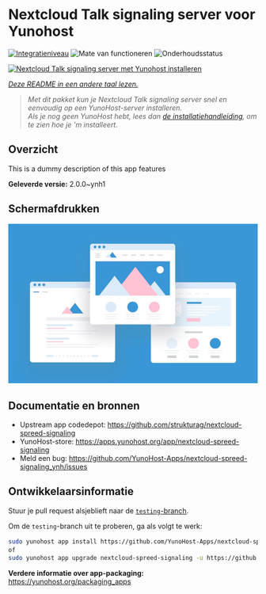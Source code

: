 <!--
NB: Deze README is automatisch gegenereerd door <https://github.com/YunoHost/apps/tree/master/tools/readme_generator>
Hij mag NIET handmatig aangepast worden.
-->

# Nextcloud Talk signaling server voor Yunohost

[![Integratieniveau](https://dash.yunohost.org/integration/nextcloud-spreed-signaling.svg)](https://ci-apps.yunohost.org/ci/apps/nextcloud-spreed-signaling/) ![Mate van functioneren](https://ci-apps.yunohost.org/ci/badges/nextcloud-spreed-signaling.status.svg) ![Onderhoudsstatus](https://ci-apps.yunohost.org/ci/badges/nextcloud-spreed-signaling.maintain.svg)

[![Nextcloud Talk signaling server met Yunohost installeren](https://install-app.yunohost.org/install-with-yunohost.svg)](https://install-app.yunohost.org/?app=nextcloud-spreed-signaling)

*[Deze README in een andere taal lezen.](./ALL_README.md)*

> *Met dit pakket kun je Nextcloud Talk signaling server snel en eenvoudig op een YunoHost-server installeren.*  
> *Als je nog geen YunoHost hebt, lees dan [de installatiehandleiding](https://yunohost.org/install), om te zien hoe je 'm installeert.*

## Overzicht

This is a dummy description of this app features


**Geleverde versie:** 2.0.0~ynh1

## Schermafdrukken

![Schermafdrukken van Nextcloud Talk signaling server](./doc/screenshots/example.jpg)

## Documentatie en bronnen

- Upstream app codedepot: <https://github.com/strukturag/nextcloud-spreed-signaling>
- YunoHost-store: <https://apps.yunohost.org/app/nextcloud-spreed-signaling>
- Meld een bug: <https://github.com/YunoHost-Apps/nextcloud-spreed-signaling_ynh/issues>

## Ontwikkelaarsinformatie

Stuur je pull request alsjeblieft naar de [`testing`-branch](https://github.com/YunoHost-Apps/nextcloud-spreed-signaling_ynh/tree/testing).

Om de `testing`-branch uit te proberen, ga als volgt te werk:

```bash
sudo yunohost app install https://github.com/YunoHost-Apps/nextcloud-spreed-signaling_ynh/tree/testing --debug
of
sudo yunohost app upgrade nextcloud-spreed-signaling -u https://github.com/YunoHost-Apps/nextcloud-spreed-signaling_ynh/tree/testing --debug
```

**Verdere informatie over app-packaging:** <https://yunohost.org/packaging_apps>
